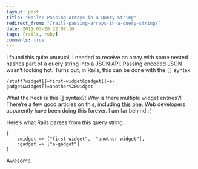 ```yaml
---
layout: post
title: "Rails: Passing Arrays in a Query String"
redirect_from: "/rails-passing-arrays-in-a-query-string/"
date: 2011-03-28 22:07:16
tags: [rails, ruby]
comments: true
---
```

I found this quite unusual. I needed to receive an array with some nested hashes part of a query string into a JSON API. Passing encoded JSON wasn’t looking hot. Turns out, in Rails, this can be done with the `[]` syntax.

```
/stuff?widget[]=first-widget&gadget[]=a-gadget&widget[]=another%20widget
```

What the heck is this [] syntax?! Why is there multiple widget entries?! There’re a few good articles on this, including [this one](http://rails.nuvvo.com/lesson/6371-action-controller-parameters). Web developers apparently have been doing this forever. I am far behind :(

Here’s what Rails parses from this query string.

```
{
    :widget => ["first-widget",  "another widget"],
    :gadget => ["a-gadget"]
}
```

Awesome.
